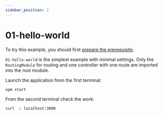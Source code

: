 ```yaml
---
sidebar_position: 1
---
```


# 01-hello-world

To try this example, you should first [prepare the prerequisite][1].

`01-hello-world` is the simplest example with minimal settings. Only the `RoutingModule` for routing and one controller with one route are imported into the root module.

Launch the application from the first terminal:

```bash
npm start
```

From the second terminal check the work:

```bash
curl -i localhost:3000
```

[1]: /examples/prerequisite
